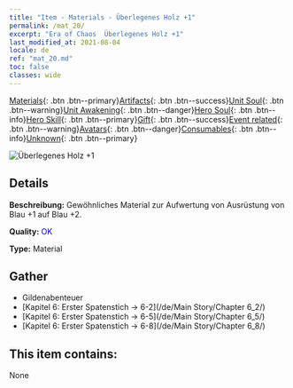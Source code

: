 ```yaml
---
title: "Item - Materials - Überlegenes Holz +1"
permalink: /mat_20/
excerpt: "Era of Chaos  Überlegenes Holz +1"
last_modified_at: 2021-08-04
locale: de
ref: "mat_20.md"
toc: false
classes: wide
---
```

 [Materials](/ItemsDE/){: .btn .btn--primary}[Artifacts](/ItemsDE/Artifacts/){: .btn .btn--success}[Unit Soul](/ItemsDE/UnitSoul/){: .btn .btn--warning}[Unit Awakening](/ItemsDE/UnitAwakening/){: .btn .btn--danger}[Hero Soul](/ItemsDE/HeroSoul/){: .btn .btn--info}[Hero Skill](/ItemsDE/HeroSkill/){: .btn .btn--primary}[Gift](/ItemsDE/Gift/){: .btn .btn--success}[Event related](/ItemsDE/Events/){: .btn .btn--warning}[Avatars](/ItemsDE/Avatars/){: .btn .btn--danger}[Consumables](/ItemsDE/Consumables/){: .btn .btn--info}[Unknown](/ItemsDE/Unknown/){: .btn .btn--primary}

 ![Überlegenes Holz +1](/images/t/i_cailiao_mucai1.png)

## Details
 **Beschreibung:** Gewöhnliches Material zur Aufwertung von Ausrüstung von Blau +1 auf Blau +2.

 **Quality:** <span style="color: #0000CD">OK</span>

 **Type:** Material

## Gather

*    Gildenabenteuer 
*    [Kapitel 6: Erster Spatenstich -> 6-2](/de/Main Story/Chapter 6_2/) 
*    [Kapitel 6: Erster Spatenstich -> 6-5](/de/Main Story/Chapter 6_5/) 
*    [Kapitel 6: Erster Spatenstich -> 6-8](/de/Main Story/Chapter 6_8/) 

## This item contains:

  None

